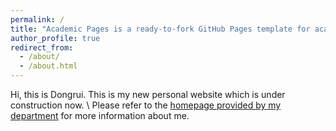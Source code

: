 ```yaml
---
permalink: /
title: "Academic Pages is a ready-to-fork GitHub Pages template for academic personal websites"
author_profile: true
redirect_from: 
  - /about/
  - /about.html
---
```

Hi, this is Dongrui. This is my new personal website which is under construction now. \\
Please refer to the [homepage provided by my department](https://www.cmu.edu/ni/people/students/pnc/dongruid.html) for more information about me.
